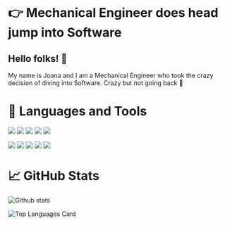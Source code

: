 # :point_right: Mechanical Engineer does head jump into Software

## Hello folks! 👋
My name is Joana and I am a Mechanical Engineer who took the crazy decision of diving into Software.
Crazy but not going back :muscle:

# :wrench: Languages and Tools
![](https://img.shields.io/badge/OS-Linux-informational?style=for-the-badge&logo=Linux&logoColor=black&color=orange)
![](https://img.shields.io/badge/Shell-Bash-informational?style=for-the-badge&logo=GNU-Bash&logoColor=black&color=orange)
![](https://img.shields.io/badge/Shell-Zsh-informational?style=for-the-badge&logo=GNU-Bash&logoColor=black&color=orange)
![](https://img.shields.io/badge/Editor-VSCode-informational?style=for-the-badge&logo=Visual-Studio-Code&logoColor=black&color=orange)
![](https://img.shields.io/badge/Framework-ROS-informational?style=for-the-badge&logo=ROS&logoColor=black&color=orange)

![](https://img.shields.io/badge/Language-C++-informational?style=for-the-badge&logo='C++'&logoColor=black&color=orange)
![](https://img.shields.io/badge/Language-C-informational?style=for-the-badge&logo=C&logoColor=black&color=orange)
![](https://img.shields.io/badge/Language-Python-informational?style=for-the-badge&logo=Python&logoColor=black&color=orange)
![](https://img.shields.io/badge/Language-JavaScript-informational?style=for-the-badge&logo=JavaScript&logoColor=black&color=orange)
![](https://img.shields.io/badge/Language-TypeSscript-informational?style=for-the-badge&logo=TypeScript&logoColor=black&color=orange)

# :chart_with_upwards_trend: GitHub Stats
![Github stats](https://github-readme-stats.vercel.app/api?username=JoanaMota&theme=calm&show_icons=true&count_private=true)

![Top Languages Card](https://github-readme-stats.vercel.app/api/top-langs/?username=JoanaMota&layout=compact&theme=calm)

